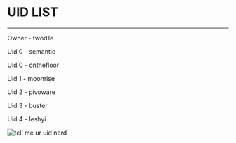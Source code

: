 # UID LIST
----- 
Owner - twod1e 

Uid 0 - semantic 

Uid 0 - onthefloor 

Uid 1 - moonrise 

Uid 2 - pivoware 

Uid 3 - buster 

Uid 4 - leshyi

![tell me ur uid nerd](https://media.discordapp.net/attachments/1012804712606740530/1034896620019531866/B6077639-94DB-40EA-BAF4-4FC9843FC316.jpg?width=514&height=452)
